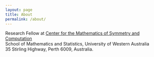 ```yaml
---
layout: page
title: About
permalink: /about/
---
```


Research Fellow at [Center for the Mathematics of Symmetry and Computation](https://cmsc.io)<br />
School of Mathematics and Statistics, University of Western Australia<br />
35 Stirling Highway, Perth 6009, Australia.